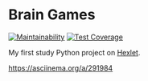 # Brain Games

[![Maintainability](https://api.codeclimate.com/v1/badges/a8ccafebb2c7bffa6270/maintainability)](https://codeclimate.com/github/demshin/python-project-lvl1/maintainability)
[![Test Coverage](https://api.codeclimate.com/v1/badges/a8ccafebb2c7bffa6270/test_coverage)](https://codeclimate.com/github/demshin/python-project-lvl1/test_coverage)

My first study Python project on [Hexlet](https://hexlet.io).

https://asciinema.org/a/291984
